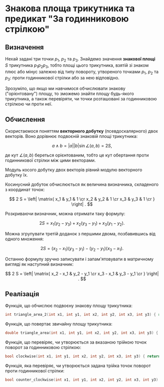# Знакова площа трикутника та предикат "За годинниковою стрілкою"

## Визначення

Нехай задані три точки $p_1$, $p_2$ та $p_3$. Знайдемо значення **знакової площі** $S$ трикутника $p_1 p_2 p_3$, тобто площі цього трикутника, взятій зі знаком плюс або мінус залежно від типу повороту, утвореного точками $p_1$, $p_2$ та $p_3$: проти годинникової стрілки або за нею відповідно.

Зрозуміло, що якщо ми навчимося обчислювати знакову ("орієнтовану") площу, то зможемо знайти площу будь-якого трикутника, а також перевіряти, чи точки розташовані за годинниковою стрілкою чи проти неї.

## Обчислення

Скористаємося поняттям **векторного добутку** (псевдоскалярного) двох векторів. Воно дорівнює подвоєній знаковій площі трикутника:

$$
a \land b = |a| |b| \sin \angle (a, b) = 2 S,
$$

де кут $\angle (a, b)$ береться орієнтованим, тобто це кут обертання проти годинникової стрілки між цими векторами.

Модуль косого добутку двох векторів рівний модулю векторного добутку їх.

Косинусний добуток обчислюється як величина визначника, складеного з координат точок:

$$
2 S = \left| \matrix{
x_1 & y_1 & 1 \cr
x_2 & y_2 & 1 \cr
x_3 & y_3 & 1 \cr
} \right| .
$$

Розкриваючи визначник, можна отримати таку формулу:

$$
2 S = x_1 (y_2 - y_3) + x_2 (y_3 - y_1) + x_3 (y_1 - y_2).
$$

Можна згрупувати третій доданок з першими двома, позбавившись від одного множення:

$$
2 S = (x_2 - x_1) (y_3 - y_1) - (y_2 - y_1) (x_3 - x_1).
$$

Останню формулу зручно записувати і запам'ятовувати в матричному вигляді як наступний визначник:

$$
2 S = \left| \matrix{
x_2 - x_1 & y_2 - y_1 \cr
x_3 - x_1 & y_3 - y_1 \cr
} \right| .
$$

## Реалізація

Функція, що обчислює подвоєну знакову площу трикутника:

<!--- TODO: specify code snippet id -->
``` cpp
int triangle_area_2(int x1, int y1, int x2, int y2, int x3, int y3) { return (x2 - x1) * (y3 - y1) - (y2 - y1) * (x3 - x1); }
```

Функція, що повертає звичайну площу трикутника:

<!--- TODO: specify code snippet id -->
``` cpp
double triangle_area(int x1, int y1, int x2, int y2, int x3, int y3) { return abs(triangle_area_2(x1, y1, x2, y2, x3, y3)) / 2.0; }
```

Функція, що перевіряє, чи утворюється за вказаною трійкою точок поворот за годинниковою стрілкою:

<!--- TODO: specify code snippet id -->
``` cpp
bool clockwise(int x1, int y1, int x2, int y2, int x3, int y3) { return triangle_area_2(x1, y1, x2, y2, x3, y3) < 0; }
```

Функція, яка перевіряє, чи утворюється задана трійка точок поворот проти годинникової стрілки:

<!--- TODO: specify code snippet id -->
``` cpp
bool counter_clockwise(int x1, int y1, int x2, int y2, int x3, int y3) { return triangle_area_2(x1, y1, x2, y2, x3, y3) > 0; }
```